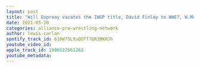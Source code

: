 ```yaml
---
layout: post
title: "Will Ospreay vacates the IWGP title, David Finlay to WWE?, W.Morrissey reveals length of Impact contract & more"
date: 2021-05-20
categories: alliance-pro-wrestling-network
author: lewis-carlan
spotify_track_id: 616W7SL9sQDfT7QR3BKHJh
youtube_video_id: 
apple_track_id: 1000522561262
youtube_metadata: 
---
```

